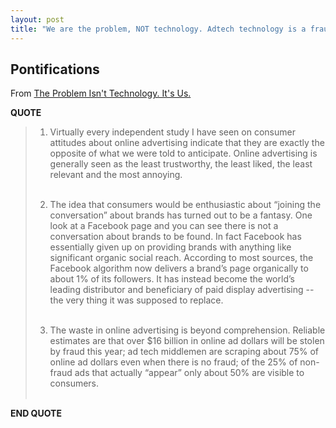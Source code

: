 ```yaml
---
layout: post
title: "We are the problem, NOT technology. Adtech technology is a fraud we refuse to admit!"
---
```


## Pontifications

From [The Problem Isn't Technology. It's Us.](http://adcontrarian.blogspot.ca/2018/01/the-problem-isnt-technology-its-us.html#disqus_thread) 

**QUOTE**

<blockquote>

1. Virtually every independent study I have seen on consumer attitudes about online advertising indicate that they are exactly the opposite of what we were told to anticipate. Online advertising is generally seen as the least trustworthy, the least liked, the least relevant and the most annoying.<br /><br />

2. The idea that consumers would be enthusiastic about “joining the conversation” about brands has turned out to be a fantasy. One look at a Facebook page and you can see there is not a conversation about brands to be found. In fact Facebook has essentially given up on providing brands with anything like significant organic social reach. According to most sources, the Facebook algorithm now delivers a brand’s page organically to about 1% of its followers. It has instead become the world’s leading distributor and beneficiary of paid display advertising -- the very thing it was supposed to replace.<br /><br />

3.  The waste in online advertising is beyond comprehension. Reliable estimates are that over $16 billion in online ad dollars will be stolen by fraud this year; ad tech middlemen are scraping about 75% of online ad dollars even when there is no fraud; of the 25% of non-fraud ads that actually “appear” only about 50% are visible to consumers.<br /><br />

</blockquote>

**END QUOTE**